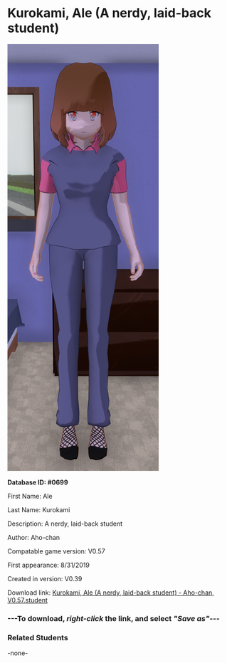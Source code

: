 # Kurokami, Ale (A nerdy, laid-back student)

<img src="../../Files/Images/Kurokami, Ale (A nerdy, laid-back student).png" title="Kurokami, Ale (A nerdy, laid-back student) - Aho-chan, V0.57">

**Database ID: #0699**

First Name: Ale

Last Name: Kurokami

Description: A nerdy, laid-back student

Author: Aho-chan

Compatable game version: V0.57

First appearance: 8/31/2019

Created in version: V0.39

Download link: <a href="https://raw.githubusercontent.com/Arbiter1223/Daigaku-Gurashi-Custom-Students/master/Files/Student%20Files/Kurokami%2C%20Ale%20(A%20nerdy%2C%20laid-back%20student)%20-%20Aho-chan%2C%20V0.57.student">Kurokami, Ale (A nerdy, laid-back student) - Aho-chan, V0.57.student</a>

### ---**To download, _right-click_ the link, and select _"Save as"_**---

### Related Students

-none-
